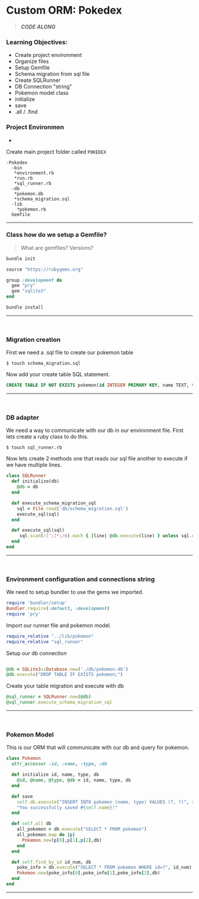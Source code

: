# Custom ORM: Pokedex 
>***CODE ALONG***

### Learning Objectives:
- Create project environment 
- Organize files
- Setup Gemfile
- Schema migration from sql file
- Create SQLRunner
- DB Connection "string"
- Pokemon model class
- initialize
- save
- .all / .find


### Project Environmen
-

Create main project folder called `POKEDEX`

```
-Pokedex
  -bin
   *environment.rb
   *run.rb
   *sql_runner.rb
  -db
   *pokemon.db
   *schema_migration.sql
  -lib
  	*pokemon.rb
  Gemfile

```


---


### Class how do we setup a Gemfile?          

>What are gemfiles?
>Versions?

```ruby
bundle init

source "https://rubygems.org"

group :development do
  gem "pry"
  gem "sqlite3"
end

bundle install
```

---

<br>

### Migration creation

First we need a .sql file to create our pokemon table

`$ touch schema_migration.sql`

Now add your create table SQL statement.

```sql
CREATE TABLE IF NOT EXISTS pokemon(id INTEGER PRIMARY KEY, name TEXT, type TEXT);
```  

---

<br>

### DB adapter
We need a way to communicate with our db in our environment file. First lets create a ruby class to do this.

`$ touch sql_runner.rb`

Now lets create 2 methods one that reads our sql file another to execute if we have multiple lines.

```ruby
class SQLRunner
  def initialize(db)
    @db = db
  end

  def execute_schema_migration_sql
    sql = File.read('db/schema_migration.sql')
    execute_sql(sql)
  end

  def execute_sql(sql)
     sql.scan(/[^;]*;/m).each { |line| @db.execute(line) } unless sql.empty?
  end
end
```

---

<br>

### Environment configuration and connections string
We need to setup bundler to use the gems we imported. 

```ruby
require 'bundler/setup'
Bundler.require(:default, :development)
require 'pry'
```
Import our runner file and pokemon model.

```ruby
require_relative "../lib/pokemon"
require_relative "sql_runner"
```

Setup our db connection

```ruby

@db = SQLite3::Database.new('./db/pokemon.db')
@db.execute("DROP TABLE IF EXISTS pokemon;")

```

Create your table migration and execute with db

```ruby
@sql_runner = SQLRunner.new(@db)
@sql_runner.execute_schema_migration_sql
```

---

<br>

### Pokemon Model
This is our ORM that will communicate with our db and query for pokemon.

```ruby           
class Pokemon
  attr_accessor :id, :name, :type, :db

  def initialize id, name, type, db
    @id, @name, @type, @db = id, name, type, db
  end

  def save
    self.db.execute("INSERT INTO pokemon (name, type) VALUES (?, ?)", self.name, self.type)
    "You successfully saved #{self.name}!"
  end

  def self.all db
    all_pokemon = db.execute("SELECT * FROM pokemon")
    all_pokemon.map do |p|
      Pokemon.new(p[0],p[1],p[2],db)
    end
  end

  def self.find_by_id id_num, db
    poke_info = db.execute("SELECT * FROM pokemon WHERE id=?", id_num).flatten
    Pokemon.new(poke_info[0],poke_info[1],poke_info[2],db)
  end
end
```

---

<br>





